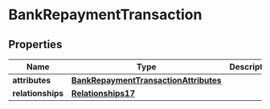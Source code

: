 # BankRepaymentTransaction

## Properties
Name | Type | Description | Notes
------------ | ------------- | ------------- | -------------
**attributes** | [**BankRepaymentTransactionAttributes**](BankRepaymentTransactionAttributes.md) |  | 
**relationships** | [**Relationships17**](Relationships17.md) |  | 
